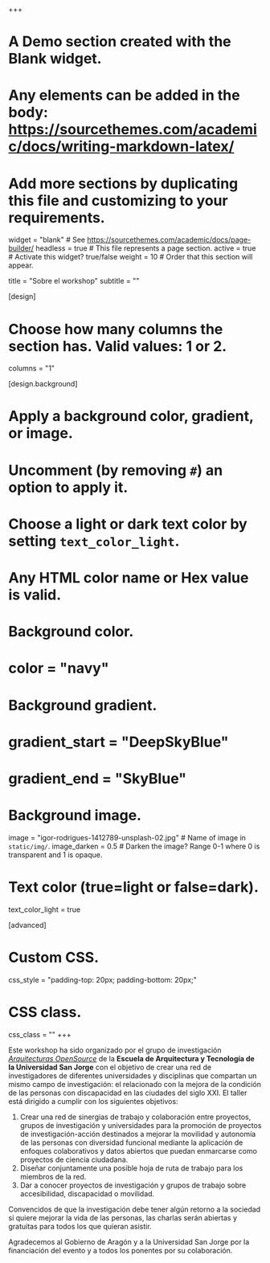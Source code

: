 +++
# A Demo section created with the Blank widget.
# Any elements can be added in the body: https://sourcethemes.com/academic/docs/writing-markdown-latex/
# Add more sections by duplicating this file and customizing to your requirements.

widget = "blank"  # See https://sourcethemes.com/academic/docs/page-builder/
headless = true  # This file represents a page section.
active = true  # Activate this widget? true/false
weight = 10  # Order that this section will appear.

title = "Sobre el workshop"
subtitle = ""

[design]
  # Choose how many columns the section has. Valid values: 1 or 2.
  columns = "1"

[design.background]
  # Apply a background color, gradient, or image.
  #   Uncomment (by removing `#`) an option to apply it.
  #   Choose a light or dark text color by setting `text_color_light`.
  #   Any HTML color name or Hex value is valid.

  # Background color.
  # color = "navy"

  # Background gradient.
  # gradient_start = "DeepSkyBlue"
  # gradient_end = "SkyBlue"

  # Background image.
  image = "igor-rodrigues-1412789-unsplash-02.jpg"  # Name of image in `static/img/`.
  image_darken = 0.5  # Darken the image? Range 0-1 where 0 is transparent and 1 is opaque.

  # Text color (true=light or false=dark).
  text_color_light = true

[advanced]
 # Custom CSS.
 css_style = "padding-top: 20px; padding-bottom: 20px;"

 # CSS class.
 css_class = ""
+++

Este workshop ha sido organizado por el grupo de investigación *[Arquitecturas OpenSource](https://aos.usj.es)* de la **Escuela de Arquitectura y Tecnología de la Universidad San Jorge** con el objetivo de crear una red de investigadores de diferentes universidades y disciplinas que compartan un mismo campo de investigación: el relacionado con la mejora de la condición de las personas con discapacidad en las ciudades del siglo XXI. El taller está dirigido a cumplir con los siguientes objetivos:

1. Crear una red de sinergias de trabajo y colaboración entre proyectos, grupos de investigación y universidades para la promoción de proyectos de investigación-acción destinados a mejorar la movilidad y autonomía de las personas con diversidad funcional mediante la aplicación de enfoques colaborativos y datos abiertos que puedan enmarcarse como proyectos de ciencia ciudadana.
2. Diseñar conjuntamente una posible hoja de ruta de trabajo para los miembros de la red.
3. Dar a conocer proyectos de investigación y grupos de trabajo sobre accesibilidad, discapacidad o movilidad.

Convencidos de que la investigación debe tener algún retorno a la sociedad si quiere mejorar la vida de las personas, las charlas serán abiertas y gratuitas para todos los que quieran asistir.

Agradecemos al Gobierno de Aragón y a la Universidad San Jorge por la financiación del evento y a todos los ponentes por su colaboración.



<div class="hr-light">
